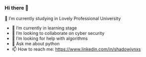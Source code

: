 ### Hi there 👋
🔭 I’m currently studying in Lovely Professional University
- 🌱 I’m currently in learning stage
- 👯 I’m looking to collaborate on cyber security
- 🤔 I’m looking for help with algorithms
- 💬 Ask me about python
- 📫 How to reach me: https://www.linkedin.com/in/shadowjynxs


<!--
**shadowjynxs/shadowjynxs** is a ✨ _special_ ✨ repository because its `README.md` (this file) appears on your GitHub profile.

Here are some ideas to get you started:

- 🔭 I’m currently working on ...
- 🌱 I’m currently learning ...
- 👯 I’m looking to collaborate on ...
- 🤔 I’m looking for help with ...
- 💬 Ask me about ...
- 📫 How to reach me: ...
- 😄 Pronouns: ...
- ⚡ Fun fact: ...
-->
